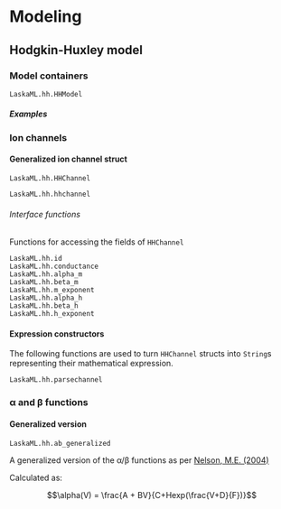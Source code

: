 # Modeling

## Hodgkin-Huxley model

### Model containers

```@docs
LaskaML.hh.HHModel
```

##### Examples

### Ion channels

#### Generalized ion channel struct

```@docs
LaskaML.hh.HHChannel
```

```@docs
LaskaML.hh.hhchannel
```

###### Interface functions

Functions for accessing the fields of `HHChannel`

```@docs
LaskaML.hh.id
LaskaML.hh.conductance
LaskaML.hh.alpha_m
LaskaML.hh.beta_m
LaskaML.hh.m_exponent
LaskaML.hh.alpha_h
LaskaML.hh.beta_h
LaskaML.hh.h_exponent
```

#### Expression constructors

The following functions are used to turn `HHChannel` structs into `String`s representing their mathematical expression.

```@docs
LaskaML.hh.parsechannel
```

### α and β functions

#### Generalized version

```@docs
LaskaML.hh.ab_generalized
```

A generalized version of the α/β functions as per [Nelson, M.E. (2004)](http://nelson.beckman.illinois.edu/courses/physl317/part1/Lec3_HHsection.pdf)

Calculated as:

```math
\alpha(V) = \frac{A + BV}{C+Hexp(\frac{V+D}{F})}
```
